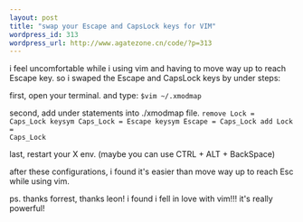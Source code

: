 ```yaml
--- 
layout: post
title: "swap your Escape and CapsLock keys for VIM"
wordpress_id: 313
wordpress_url: http://www.agatezone.cn/code/?p=313
---
```

i feel uncomfortable while i using vim and having to move way up to reach Escape key. so i swaped the Escape and CapsLock keys by under steps:

first, open your terminal. and type:
<code>$vim ~/.xmodmap</code>

second, add under statements into ./xmodmap file.
<code>remove Lock = Caps_Lock
keysym Caps_Lock = Escape
keysym Escape = Caps_Lock
add Lock = Caps_Lock</code>

last, restart your X env.
(maybe you can use CTRL + ALT + BackSpace)

after these configurations, i found it's easier than move way up to reach Esc while using vim.

ps. thanks forrest, thanks leon! i found i fell in love with vim!!! it's really powerful!
